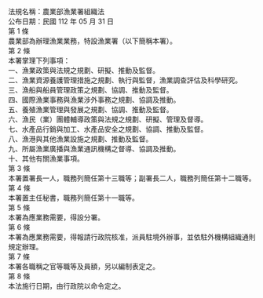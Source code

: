 法規名稱：農業部漁業署組織法  
公布日期：民國 112 年 05 月 31 日  
第 1 條  
農業部為辦理漁業業務，特設漁業署（以下簡稱本署）。  
第 2 條  
本署掌理下列事項：  
一、漁業政策與法規之規劃、研擬、推動及監督。  
二、漁業資源養護管理措施之規劃、執行與監督，漁業調查評估及科學研究。  
三、漁船與船員管理政策之規劃、協調、推動及監督。  
四、國際漁業事務與漁業涉外事務之規劃、協調及推動。  
五、養殖漁業管理與發展之規劃、協調、推動及監督。  
六、漁民（業）團體輔導政策與法規之規劃、研擬、管理及督導。  
七、水產品行銷與加工、水產品安全之規劃、協調、推動及監督。  
八、漁港與其他漁業設施之規劃、推動及監督。  
九、所屬漁業廣播與漁業通訊機構之督導、協調及推動。  
十、其他有關漁業事項。  
第 3 條  
本署置署長一人，職務列簡任第十三職等；副署長二人，職務列簡任第十二職等。  
第 4 條  
本署置主任秘書，職務列簡任第十一職等。  
第 5 條  
本署為應業務需要，得設分署。  
第 6 條  
本署為應業務需要，得報請行政院核准，派員駐境外辦事，並依駐外機構組織通則規定辦理。  
第 7 條  
本署各職稱之官等職等及員額，另以編制表定之。  
第 8 條  
本法施行日期，由行政院以命令定之。  


